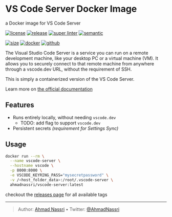 # VS Code Server Docker Image

a Docker image for VS Code Server

[![license][license-img]][license-url]
[![release][release-img]][release-url]
[![super linter][super-linter-img]][super-linter-url]
[![semantic][semantic-img]][semantic-url]

[![size][size-img]][size-url]
[![docker][docker-img]][docker-url]
[![github][github-img]][github-url]

The Visual Studio Code Server is a service you can run on a remote development machine, like your desktop PC or a virtual machine (VM). It allows you to securely connect to that remote machine from anywhere through a vscode.dev URL, without the requirement of SSH.

This is simply a containerized version of the VS Code Server.

Learn more on [the official documentation][]

## Features

<!-- markdownlint-capture -->

<!-- markdownlint-disable MD007 MD030 -->

-   Runs entirely locally, without needing `vscode.dev`
    -   TODO: add flag to support `vscode.dev`
-   Persistent secrets *(requirement for Settings Sync)*

<!-- markdownlint-restore -->

## Usage

``` bash
docker run --rm \
  --name vscode-server \
  --hostname vscode \
  -p 8000:8000 \
  -e VSCODE_KEYRING_PASS="mysecretpassword" \
  -v /<host_folder_data>:/root/.vscode-server \
  ahmadnassri/vscode-server:latest
```

checkout the [releases page][] for all available tags

  [the official documentation]: https://code.visualstudio.com/docs/remote/vscode-server
  [releases page]: /releases

----
> Author: [Ahmad Nassri](https://www.ahmadnassri.com/) &bull;
> Twitter: [@AhmadNassri](https://twitter.com/AhmadNassri)

[license-url]: LICENSE
[license-img]: https://badgen.net/github/license/ahmadnassri/docker-vscode-server

[release-url]: https://github.com/ahmadnassri/docker-vscode-server/releases
[release-img]: https://badgen.net/github/release/ahmadnassri/docker-vscode-server

[super-linter-url]: https://github.com/ahmadnassri/docker-vscode-server/actions?query=workflow%3Asuper-linter
[super-linter-img]: https://github.com/ahmadnassri/docker-vscode-server/workflows/super-linter/badge.svg

[semantic-url]: https://github.com/ahmadnassri/docker-vscode-server/actions?query=workflow%3Arelease
[semantic-img]: https://badgen.net/badge/📦/semantically%20released/blue

[size-url]: https://hub.docker.com/r/ahmadnassri/vscode-server
[size-img]: https://badgen.net/docker/size/ahmadnassri/vscode-server

[docker-url]: https://hub.docker.com/r/ahmadnassri/vscode-server
[docker-img]: https://badgen.net/badge/icon/docker%20hub?icon=docker&label

[github-url]: https://github.com/users/ahmadnassri/packages/container/package/docker-vscode-server
[github-img]: https://badgen.net/badge/icon/github%20registry?icon=github&label
